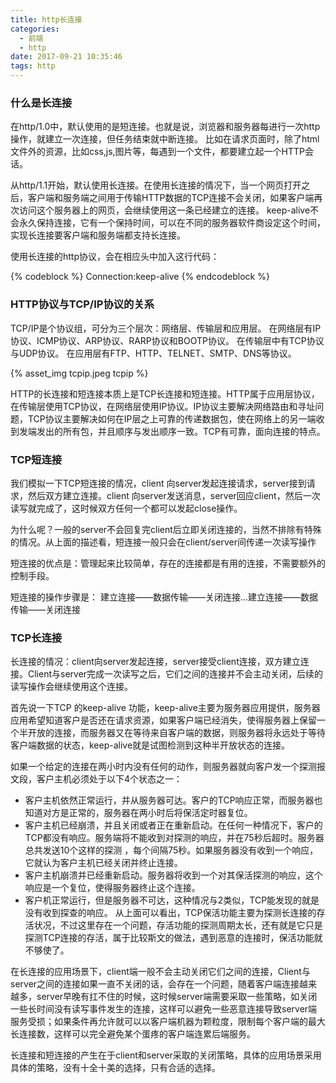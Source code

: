 ```yaml
---
title: http长连接
categories:
  - 前端
  - http
date: 2017-09-21 10:35:46
tags: http 
---
```


### 什么是长连接

在http/1.0中，默认使用的是短连接。也就是说，浏览器和服务器每进行一次http操作，就建立一次连接，但任务结束就中断连接。
比如在请求页面时，除了html文件外的资源，比如css,js,图片等，每遇到一个文件，都要建立起一个HTTP会话。

从http/1.1开始，默认使用长连接。在使用长连接的情况下，当一个网页打开之后，客户端和服务端之间用于传输HTTP数据的TCP连接不会关闭，如果客户端再次访问这个服务器上的网页，会继续使用这一条已经建立的连接。
keep-alive不会永久保持连接，它有一个保持时间，可以在不同的服务器软件商设定这个时间，实现长连接要客户端和服务端都支持长连接。

使用长连接的http协议，会在相应头中加入这行代码：

{% codeblock %}
Connection:keep-alive
{% endcodeblock %}

### HTTP协议与TCP/IP协议的关系

TCP/IP是个协议组，可分为三个层次：网络层、传输层和应用层。
在网络层有IP协议、ICMP协议、ARP协议、RARP协议和BOOTP协议。
在传输层中有TCP协议与UDP协议。
在应用层有FTP、HTTP、TELNET、SMTP、DNS等协议。

{% asset_img tcpip.jpeg tcpip %}

HTTP的长连接和短连接本质上是TCP长连接和短连接。HTTP属于应用层协议，在传输层使用TCP协议，在网络层使用IP协议。IP协议主要解决网络路由和寻址问题，TCP协议主要解决如何在IP层之上可靠的传递数据包，使在网络上的另一端收到发端发出的所有包，并且顺序与发出顺序一致。TCP有可靠，面向连接的特点。

### TCP短连接

我们模拟一下TCP短连接的情况，client 向server发起连接请求，server接到请求，然后双方建立连接。client 向server发送消息，server回应client，然后一次读写就完成了，这时候双方任何一个都可以发起close操作。

为什么呢？一般的server不会回复完client后立即关闭连接的，当然不排除有特殊的情况。从上面的描述看，短连接一般只会在client/server间传递一次读写操作

短连接的优点是：管理起来比较简单，存在的连接都是有用的连接，不需要额外的控制手段。

短连接的操作步骤是：
建立连接——数据传输——关闭连接...建立连接——数据传输——关闭连接

### TCP长连接

长连接的情况：client向server发起连接，server接受client连接，双方建立连接。Client与server完成一次读写之后，它们之间的连接并不会主动关闭，后续的读写操作会继续使用这个连接。

首先说一下TCP 的keep-alive 功能，keep-alive主要为服务器应用提供，服务器应用希望知道客户是否还在请求资源，如果客户端已经消失，使得服务器上保留一个半开放的连接，而服务器又在等待来自客户端的数据，则服务器将永远处于等待客户端数据的状态，keep-alive就是试图检测到这种半开放状态的连接。

如果一个给定的连接在两小时内没有任何的动作，则服务器就向客户发一个探测报文段，客户主机必须处于以下4个状态之一：

* 客户主机依然正常运行，并从服务器可达。客户的TCP响应正常，而服务器也知道对方是正常的，服务器在两小时后将保活定时器复位。
* 客户主机已经崩溃，并且关闭或者正在重新启动。在任何一种情况下，客户的TCP都没有响应。服务端将不能收到对探测的响应，并在75秒后超时。服务器总共发送10个这样的探测 ，每个间隔75秒。如果服务器没有收到一个响应，它就认为客户主机已经关闭并终止连接。
* 客户主机崩溃并已经重新启动。服务器将收到一个对其保活探测的响应，这个响应是一个复位，使得服务器终止这个连接。
* 客户机正常运行，但是服务器不可达，这种情况与2类似，TCP能发现的就是没有收到探查的响应。
从上面可以看出，TCP保活功能主要为探测长连接的存活状况，不过这里存在一个问题，存活功能的探测周期太长，还有就是它只是探测TCP连接的存活，属于比较斯文的做法，遇到恶意的连接时，保活功能就不够使了。

在长连接的应用场景下，client端一般不会主动关闭它们之间的连接，Client与server之间的连接如果一直不关闭的话，会存在一个问题，随着客户端连接越来越多，server早晚有扛不住的时候，这时候server端需要采取一些策略，如关闭一些长时间没有读写事件发生的连接，这样可以避免一些恶意连接导致server端服务受损；如果条件再允许就可以以客户端机器为颗粒度，限制每个客户端的最大长连接数，这样可以完全避免某个蛋疼的客户端连累后端服务。

长连接和短连接的产生在于client和server采取的关闭策略，具体的应用场景采用具体的策略，没有十全十美的选择，只有合适的选择。